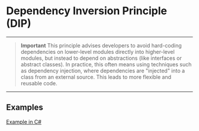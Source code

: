 # Dependency Inversion Principle (DIP)

---

> **Important**
> This principle advises developers to avoid hard-coding dependencies on lower-level modules directly into higher-level modules, but instead to depend on abstractions (like interfaces or abstract classes). In practice, this often means using techniques such as dependency injection, where dependencies are "injected" into a class from an external source. This leads to more flexible and reusable code.

---

## Examples

[Example in C#](DIPexamples/ExampleInCS.md)
